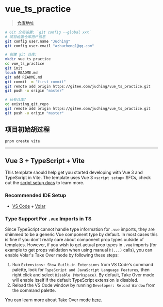 # vue_ts_practice

> [仓库地址](https://gitee.com/juching/vue_ts_practice.git)

```sh
# Git 全局设置: `git config --global xxx`
# 项目设置仓库用户信息
git config user.name "Juching"
git config user.email "azhucheng1@qq.com"

# 创建 git 仓库:
mkdir vue_ts_practice
cd vue_ts_practice
git init
touch README.md
git add README.md
git commit -m "first commit"
git remote add origin https://gitee.com/juching/vue_ts_practice.git
git push -u origin "master"

# 已有仓库?
cd existing_git_repo
git remote add origin https://gitee.com/juching/vue_ts_practice.git
git push -u origin "master"
```

## 项目初始胡过程

```sh
pnpm create vite
```

---

## Vue 3 + TypeScript + Vite

This template should help get you started developing with Vue 3 and TypeScript in Vite. The template uses Vue 3 `<script setup>` SFCs, check out the [script setup docs](https://v3.vuejs.org/api/sfc-script-setup.html#sfc-script-setup) to learn more.

### Recommended IDE Setup

- [VS Code](https://code.visualstudio.com/) + [Volar](https://marketplace.visualstudio.com/items?itemName=Vue.volar)

### Type Support For `.vue` Imports in TS

Since TypeScript cannot handle type information for `.vue` imports, they are shimmed to be a generic Vue component type by default. In most cases this is fine if you don't really care about component prop types outside of templates. However, if you wish to get actual prop types in `.vue` imports (for example to get props validation when using manual `h(...)` calls), you can enable Volar's Take Over mode by following these steps:

1. Run `Extensions: Show Built-in Extensions` from VS Code's command palette, look for `TypeScript and JavaScript Language Features`, then right click and select `Disable (Workspace)`. By default, Take Over mode will enable itself if the default TypeScript extension is disabled.
2. Reload the VS Code window by running `Developer: Reload Window` from the command palette.

You can learn more about Take Over mode [here](https://github.com/johnsoncodehk/volar/discussions/471).
